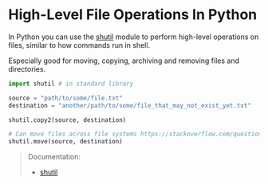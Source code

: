 # High-Level File Operations In Python

In Python you can use the [shutil](https://docs.python.org/3/library/shutil.html) module to perform high-level operations on files, similar to how commands run in shell.

Especially good for moving, copying, archiving and removing files and directories.

```python
import shutil # in standard library

source = "path/to/some/file.txt"
destination = "another/path/to/some/file_that_may_not_exist_yet.txt"

shutil.copy2(source, destination)

# Can move files across file systems https://stackoverflow.com/questions/42392600/oserror-errno-18-invalid-cross-device-link
shutil.move(source, destination)
```

> Documentation:
>
> - [shutil](https://docs.python.org/3/library/shutil.html)
